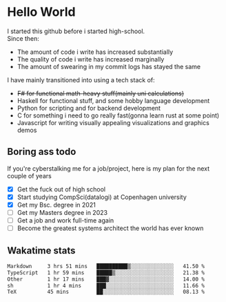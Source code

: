 # Hello World

I started this github before i started high-school.  
Since then:
- The amount of code i write has increased substantially
- The quality of code i write has increased marginally
- The amount of swearing in my commit logs has stayed the same

I have mainly transitioned into using a tech stack of:
- ~~F# for functional math-heavy stuff(mainly uni calculations)~~
- Haskell for functional stuff, and some hobby language development
- Python for scripting and for backend development
- C for something i need to go really fast(gonna learn rust at some point)
- Javascript for writing visually appealing visualizations and graphics demos

## Boring ass todo
If you're cyberstalking me for a job/project, here is my plan for the next couple of years
- [x] Get the fuck out of high school
- [x] Start studying CompSci(datalogi) at Copenhagen university
- [x] Get my Bsc. degree in 2021
- [ ] Get my Masters degree in 2023
- [ ] Get a job and work full-time again
- [ ] Become the greatest systems architect the world has ever known

## Wakatime stats
<!--START_SECTION:waka-->

```txt
Markdown     3 hrs 51 mins   ██████████▒░░░░░░░░░░░░░░   41.50 %
TypeScript   1 hr 59 mins    █████▒░░░░░░░░░░░░░░░░░░░   21.38 %
Other        1 hr 17 mins    ███▓░░░░░░░░░░░░░░░░░░░░░   14.00 %
sh           1 hr 4 mins     ███░░░░░░░░░░░░░░░░░░░░░░   11.66 %
TeX          45 mins         ██░░░░░░░░░░░░░░░░░░░░░░░   08.13 %
```

<!--END_SECTION:waka-->
